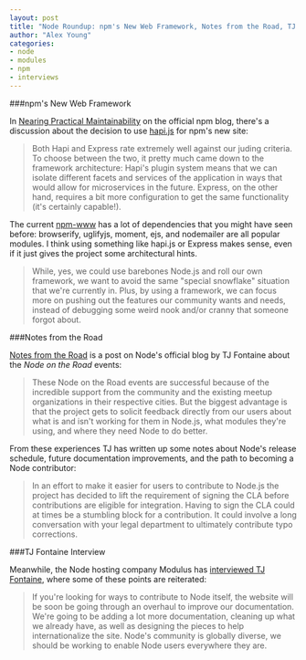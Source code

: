 ```yaml
---
layout: post
title: "Node Roundup: npm's New Web Framework, Notes from the Road, TJ Fontaine Interview"
author: "Alex Young"
categories:
- node
- modules
- npm
- interviews
---
```


###npm's New Web Framework

In [Nearing Practical Maintainability](http://blog.npmjs.org/post/88024339405/nearing-practical-maintainability) on the official npm blog, there's a discussion about the decision to use [hapi.js](http://hapijs.com/) for npm's new site:

> Both Hapi and Express rate extremely well against our juding criteria. To choose between the two, it pretty much came down to the framework architecture: Hapi's plugin system means that we can isolate different facets and services of the application in ways that would allow for microservices in the future. Express, on the other hand, requires a bit more configuration to get the same functionality (it's certainly capable!).

The current [npm-www](https://github.com/npm/npm-www) has a lot of dependencies that you might have seen before: browserify, uglifyjs, moment, ejs, and nodemailer are all popular modules.  I think using something like hapi.js or Express makes sense, even if it just gives the project some architectural hints.

> While, yes, we could use barebones Node.js and roll our own framework, we want to avoid the same "special snowflake" situation that we're currently in. Plus, by using a framework, we can focus more on pushing out the features our community wants and needs, instead of debugging some weird nook and/or cranny that someone forgot about.

###Notes from the Road

[Notes from the Road](http://blog.nodejs.org/2014/06/11/notes-from-the-road/) is a post on Node's official blog by TJ Fontaine about the _Node on the Road_ events:

> These Node on the Road events are successful because of the incredible support from the community and the existing meetup organizations in their respective cities. But the biggest advantage is that the project gets to solicit feedback directly from our users about what is and isn't working for them in Node.js, what modules they're using, and where they need Node to do better.

From these experiences TJ has written up some notes about Node's release schedule, future documentation improvements, and the path to becoming a Node contributor:

> In an effort to make it easier for users to contribute to Node.js the project has decided to lift the requirement of signing the CLA before contributions are eligible for integration. Having to sign the CLA could at times be a stumbling block for a contribution. It could involve a long conversation with your legal department to ultimately contribute typo corrections.

###TJ Fontaine Interview

Meanwhile, the Node hosting company Modulus has [interviewed TJ Fontaine](http://blog.modulus.io/tj-fontaine-interview), where some of these points are reiterated:

> If you're looking for ways to contribute to Node itself, the website will be soon be going through an overhaul to improve our documentation. We're going to be adding a lot more documentation, cleaning up what we already have, as well as designing the pieces to help internationalize the site. Node's community is globally diverse, we should be working to enable Node users everywhere they are.

